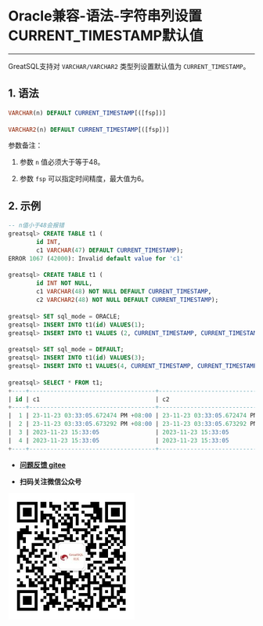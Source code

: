 # Oracle兼容-语法-字符串列设置CURRENT_TIMESTAMP默认值
---


GreatSQL支持对 `VARCHAR/VARCHAR2` 类型列设置默认值为 `CURRENT_TIMESTAMP`。

## 1. 语法

```sql
VARCHAR(n) DEFAULT CURRENT_TIMESTAMP[([fsp])]

VARCHAR2(n) DEFAULT CURRENT_TIMESTAMP[([fsp])]
```

参数备注：
1. 参数 `n` 值必须大于等于48。

2. 参数 `fsp` 可以指定时间精度，最大值为6。


## 2. 示例

```sql
-- n值小于48会报错
greatsql> CREATE TABLE t1 (
        id INT,
        c1 VARCHAR(47) DEFAULT CURRENT_TIMESTAMP);
ERROR 1067 (42000): Invalid default value for 'c1'

greatsql> CREATE TABLE t1 (
        id INT NOT NULL,
        c1 VARCHAR(48) NOT NULL DEFAULT CURRENT_TIMESTAMP,
        c2 VARCHAR2(48) NOT NULL DEFAULT CURRENT_TIMESTAMP);

greatsql> SET sql_mode = ORACLE;
greatsql> INSERT INTO t1(id) VALUES(1);
greatsql> INSERT INTO t1 VALUES (2, CURRENT_TIMESTAMP, CURRENT_TIMESTAMP);

greatsql> SET sql_mode = DEFAULT;
greatsql> INSERT INTO t1(id) VALUES(3);
greatsql> INSERT INTO t1 VALUES(4, CURRENT_TIMESTAMP, CURRENT_TIMESTAMP);

greatsql> SELECT * FROM t1;
+----+------------------------------------+------------------------------------+
| id | c1                                 | c2                                 |
+----+------------------------------------+------------------------------------+
|  1 | 23-11-23 03:33:05.672474 PM +08:00 | 23-11-23 03:33:05.672474 PM +08:00 |
|  2 | 23-11-23 03:33:05.673292 PM +08:00 | 23-11-23 03:33:05.673292 PM +08:00 |
|  3 | 2023-11-23 15:33:05                | 2023-11-23 15:33:05                |
|  4 | 2023-11-23 15:33:05                | 2023-11-23 15:33:05                |
+----+------------------------------------+------------------------------------+
```



- **[问题反馈 gitee](https://gitee.com/GreatSQL/GreatSQL-Manual/issues)**

- **扫码关注微信公众号**

![greatsql-wx](../../greatsql-wx.jpg)
